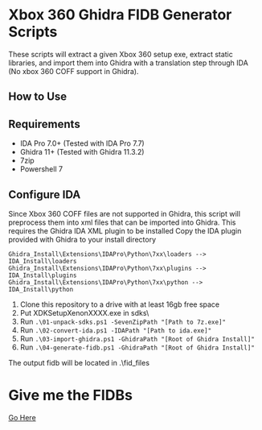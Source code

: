 # Xbox 360 Ghidra FIDB Generator Scripts

These scripts will extract a given Xbox 360 setup exe, extract static libraries, and import them into Ghidra with a translation step through IDA (No xbox 360 COFF support in Ghidra).

## How to Use

## Requirements

- IDA Pro 7.0+ (Tested with IDA Pro 7.7)
- Ghidra 11+ (Tested with Ghidra 11.3.2)
- 7zip
- Powershell 7

## Configure IDA

Since Xbox 360 COFF files are not supported in Ghidra, this script will preprocess them into xml files that can be imported into Ghidra. This requires the Ghidra IDA XML plugin to be installed
Copy the IDA plugin provided with Ghidra to your install directory
```
Ghidra_Install\Extensions\IDAPro\Python\7xx\loaders --> IDA_Install\loaders
Ghidra_Install\Extensions\IDAPro\Python\7xx\plugins --> IDA_Install\plugins
Ghidra_Install\Extensions\IDAPro\Python\7xx\python --> IDA_Install\python
```

1. Clone this repository to a drive with at least 16gb free space
2. Put XDKSetupXenonXXXX.exe in sdks\
3. Run ``` .\01-unpack-sdks.ps1 -SevenZipPath "[Path to 7z.exe]" ```
4. Run ``` .\02-convert-ida.ps1 -IDAPath "[Path to ida.exe]" ```
5. Run ``` .\03-import-ghidra.ps1 -GhidraPath "[Root of Ghidra Install]" ```
6. Run ``` .\04-generate-fidb.ps1 -GhidraPath "[Root of Ghidra Install]" ```

The output fidb will be located in .\fid_files

# Give me the FIDBs

[Go Here](https://github.com/CRACKbomber/ghidra-fidb-xenonsdk)
